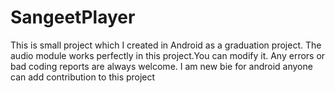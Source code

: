 SangeetPlayer
=============
This is small project which I created in Android as a graduation project. The audio module works perfectly in this project.You can modify it.
Any errors or bad coding reports are always welcome. I am new bie for android anyone can add contribution to this project

